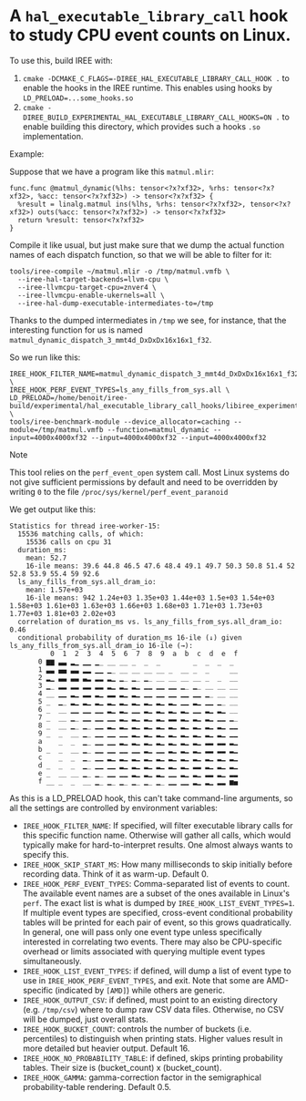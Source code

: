# A `hal_executable_library_call` hook to study CPU event counts on Linux.

To use this, build IREE with:
1. `cmake -DCMAKE_C_FLAGS=-DIREE_HAL_EXECUTABLE_LIBRARY_CALL_HOOK .` to enable the hooks in the IREE runtime. This enables using hooks by `LD_PRELOAD=...some_hooks.so`
2. `cmake -DIREE_BUILD_EXPERIMENTAL_HAL_EXECUTABLE_LIBRARY_CALL_HOOKS=ON .` to enable building this directory, which provides such a hooks `.so` implementation.

Example:

Suppose that we have a program like this `matmul.mlir`:

```mlir
func.func @matmul_dynamic(%lhs: tensor<?x?xf32>, %rhs: tensor<?x?xf32>, %acc: tensor<?x?xf32>) -> tensor<?x?xf32> {
  %result = linalg.matmul ins(%lhs, %rhs: tensor<?x?xf32>, tensor<?x?xf32>) outs(%acc: tensor<?x?xf32>) -> tensor<?x?xf32>
  return %result: tensor<?x?xf32>
}
```

Compile it like usual, but just make sure that we dump the actual function names of each dispatch function, so that we will be able to filter for it:

```
tools/iree-compile ~/matmul.mlir -o /tmp/matmul.vmfb \
  --iree-hal-target-backends=llvm-cpu \
  --iree-llvmcpu-target-cpu=znver4 \
  --iree-llvmcpu-enable-ukernels=all \
  --iree-hal-dump-executable-intermediates-to=/tmp
```

Thanks to the dumped intermediates in `/tmp` we see, for instance, that the interesting function for us is named `matmul_dynamic_dispatch_3_mmt4d_DxDxDx16x16x1_f32`.

So we run like this:

```
IREE_HOOK_FILTER_NAME=matmul_dynamic_dispatch_3_mmt4d_DxDxDx16x16x1_f32 \
IREE_HOOK_PERF_EVENT_TYPES=ls_any_fills_from_sys.all \
LD_PRELOAD=/home/benoit/iree-build/experimental/hal_executable_library_call_hooks/libiree_experimental_hal_executable_library_call_hooks_hook_cpu_events_linux.so \
tools/iree-benchmark-module --device_allocator=caching --module=/tmp/matmul.vmfb --function=matmul_dynamic --input=4000x4000xf32 --input=4000x4000xf32 --input=4000x4000xf32
```

> [!NOTE]
> This tool relies on the `perf_event_open` system call. Most Linux systems do not give sufficient permissions by default and need to be overridden by writing `0` to the file `/proc/sys/kernel/perf_event_paranoid`

We get output like this:

```
Statistics for thread iree-worker-15:
  15536 matching calls, of which:
    15536 calls on cpu 31
  duration_ms:
    mean: 52.7
    16-ile means: 39.6 44.8 46.5 47.6 48.4 49.1 49.7 50.3 50.8 51.4 52 52.8 53.9 55.4 59 92.6
  ls_any_fills_from_sys.all_dram_io:
    mean: 1.57e+03
    16-ile means: 942 1.24e+03 1.35e+03 1.44e+03 1.5e+03 1.54e+03 1.58e+03 1.61e+03 1.63e+03 1.66e+03 1.68e+03 1.71e+03 1.73e+03 1.77e+03 1.81e+03 2.02e+03
  correlation of duration_ms vs. ls_any_fills_from_sys.all_dram_io: 0.46
  conditional probability of duration_ms 16-ile (↓) given ls_any_fills_from_sys.all_dram_io 16-ile (→):
          0  1  2  3  4  5  6  7  8  9  a  b  c  d  e  f
       0 ▆▆ ▃▃ ▂▁ ▁▁ ▁_ __ __ _  _  _        _  _  _  _ 
       1 ▃▃ ▄▄ ▃▃ ▂▂ ▁▁ ▁_ __ __ __ __ _  __ _  _     __
       2 ▂▁ ▃▃ ▃▃ ▃▂ ▂▂ ▂▁ ▁_ ▁_ ▁_ __ __ __ __ _  _  __
       3 ▁_ ▂▂ ▂▂ ▂▂ ▂▂ ▂▁ ▂▁ ▂▁ ▁▁ ▁▁ ▁▁ ▁_ ▁_ __ __ __
       4 __ ▁▁ ▂▁ ▂▂ ▂▁ ▂▂ ▂▁ ▂▁ ▁▁ ▁▁ ▁▁ ▁▁ ▁▁ ▁_ __ __
       5 _  ▁_ ▂▁ ▂▁ ▂▁ ▂▁ ▂▁ ▂▁ ▂▁ ▂▁ ▂▁ ▁▁ ▂▁ ▁▁ ▁_ __
       6 _  __ ▁▁ ▁▁ ▁▁ ▂▁ ▂▁ ▁▁ ▂▁ ▂▁ ▂▁ ▂▁ ▁▁ ▂▁ ▂▁ __
       7 _  __ ▁_ ▁▁ ▁▁ ▁▁ ▂▁ ▂▁ ▂▁ ▂▁ ▂▂ ▂▁ ▂▁ ▂▁ ▁▁ ▁_
       8 _  __ ▁_ ▁_ ▁▁ ▂▁ ▂▁ ▂▁ ▂▁ ▂▁ ▂▁ ▂▁ ▂▁ ▂▁ ▂▁ ▁▁
       9 _  _  __ ▁_ ▁▁ ▁▁ ▁▁ ▂▁ ▂▁ ▂▁ ▂▁ ▂▁ ▂▁ ▂▁ ▂▁ ▁▁
       a    _  _  ▁_ ▁▁ ▁▁ ▂▁ ▂▁ ▂▁ ▂▁ ▂▁ ▂▁ ▂▁ ▂▂ ▂▂ ▂▁
       b _  _  __ ▁_ ▁▁ ▁▁ ▁▁ ▁▁ ▂▁ ▁▁ ▂▁ ▂▁ ▂▁ ▂▂ ▂▂ ▂▁
       c    _  _  ▁_ ▁▁ ▂▁ ▂▁ ▂▁ ▂▁ ▂▁ ▂▁ ▂▁ ▂▁ ▂▁ ▂▁ ▂▁
       d _  _  _  ▁_ ▁▁ ▁▁ ▂▁ ▂▁ ▂▁ ▂▁ ▂▁ ▂▁ ▂▂ ▂▁ ▂▁ ▂▁
       e _  __ __ ▁_ ▁_ ▁▁ ▁▁ ▂▁ ▂▁ ▂▁ ▁▁ ▂▁ ▂▁ ▂▂ ▂▁ ▂▂
       f __ _  _  __ ▁_ ▁_ ▁_ ▁_ ▁_ ▁_ ▁▁ ▁▁ ▂▁ ▂▁ ▂▂ ▅▄
```

As this is a LD_PRELOAD hook, this can't take command-line arguments, so all the settings are controlled by environment variables:
* `IREE_HOOK_FILTER_NAME`: If specified, will filter executable library calls for this specific function name. Otherwise will gather all calls, which would typically make for hard-to-interpret results. One almost always wants to specify this.
* `IREE_HOOK_SKIP_START_MS`: How many milliseconds to skip initially before recording data. Think of it as warm-up. Default 0.
* `IREE_HOOK_PERF_EVENT_TYPES`: Comma-separated list of events to count. The available event names are a subset of the ones available in Linux's `perf`. The exact list is what is dumped by `IREE_HOOK_LIST_EVENT_TYPES=1`. If multiple event types are specified, cross-event conditional probability tables will be printed for each pair of event, so this grows quadratically. In general, one will pass only one event type unless specifically interested in correlating two events. There may also be CPU-specific overhead or limits associated with querying multiple event types simultaneously.
* `IREE_HOOK_LIST_EVENT_TYPES`: if defined, will dump a list of event type to use in `IREE_HOOK_PERF_EVENT_TYPES`, and exit. Note that some are AMD-specific (indicated by `[AMD]`) while others are generic.
* `IREE_HOOK_OUTPUT_CSV`: if defined, must point to an existing directory (e.g. `/tmp/csv`) where to dump raw CSV data files. Otherwise, no CSV will be dumped, just overall stats.
* `IREE_HOOK_BUCKET_COUNT`: controls the number of buckets (i.e. percentiles) to distinguish when printing stats. Higher values result in more detailed but heavier output. Default 16.
* `IREE_HOOK_NO_PROBABILITY_TABLE`: if defined, skips printing probability tables. Their size is (bucket_count) x (bucket_count).
* `IREE_HOOK_GAMMA`: gamma-correction factor in the semigraphical probability-table rendering. Default 0.5.